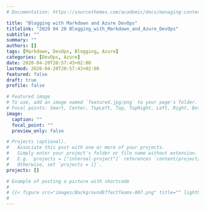 ```yaml
---
# Documentation: https://sourcethemes.com/academic/docs/managing-content/

title: "Blogging with Markdown and Azure DevOps"
titlelink: "2020 04 20 Blogging_with_Markdown_and_Azure_DevOps"
subtitle: ""
summary: ""
authors: []
tags: [Markdown, DevOps, Blogging, Azure]
categories: [DevOps, Azure]
date: 2020-04-20T20:57:43+02:00
lastmod: 2020-04-20T20:57:43+02:00
featured: false
draft: true
profile: false

# Featured image
# To use, add an image named `featured.jpg/png` to your page's folder.
# Focal points: Smart, Center, TopLeft, Top, TopRight, Left, Right, BottomLeft, Bottom, BottomRight.
image:
  caption: ""
  focal_point: ""
  preview_only: false

# Projects (optional).
#   Associate this post with one or more of your projects.
#   Simply enter your project's folder or file name without extension.
#   E.g. `projects = ["internal-project"]` references `content/project/deep-learning/index.md`.
#   Otherwise, set `projects = []`.
projects: []

# Example of posting a picture with shortcode
#
# {{< figure src="images/BackgroundEffectTeams-007.png" title="" lightbox="true" >}}
#
---
```

